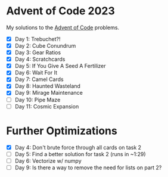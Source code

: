 # Advent of Code 2023
My solutions to the [Advent of Code](https://adventofcode.com/) problems.

- [x] Day 1: Trebuchet?!
- [x] Day 2: Cube Conundrum
- [x] Day 3: Gear Ratios
- [x] Day 4: Scratchcards
- [x] Day 5: If You Give A Seed A Fertilizer
- [x] Day 6: Wait For It
- [x] Day 7: Camel Cards
- [x] Day 8: Haunted Wasteland
- [x] Day 9: Mirage Maintenance
- [ ] Day 10: Pipe Maze
- [ ] Day 11: Cosmic Expansion

# Further Optimizations
- [x] Day 4: Don't brute force through all cards on task 2
- [ ] Day 5: Find a better solution for task 2 (runs in ~1:29)
- [ ] Day 6: Vectorize w/ numpy
- [ ] Day 9: Is there a way to remove the need for lists on part 2?